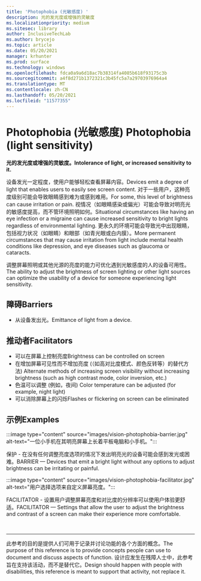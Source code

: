 ```yaml
---
title: 'Photophobia (光敏感度) '
description: 光的发光度或增强的灵敏度
ms.localizationpriority: medium
ms.sitesec: library
author: InclusiveTechLab
ms.author: brycejo
ms.topic: article
ms.date: 05/20/2021
manager: krhunter
ms.prod: surface
ms.technology: windows
ms.openlocfilehash: fdca0a9a6d18ac7b38314fa4085b618f93175c3b
ms.sourcegitcommit: a4f8d271b1372321c3b45fc5a7a29703976964a4
ms.translationtype: MT
ms.contentlocale: zh-CN
ms.lasthandoff: 05/20/2021
ms.locfileid: "11577355"
---
```

# <a name="photophobia-light-sensitivity"></a><span data-ttu-id="fb68e-103">Photophobia (光敏感度) </span><span class="sxs-lookup"><span data-stu-id="fb68e-103">Photophobia (light sensitivity)</span></span>

**<span data-ttu-id="fb68e-104">光的发光度或增强的灵敏度。</span><span class="sxs-lookup"><span data-stu-id="fb68e-104">Intolerance of light, or increased sensitivity to it.</span></span>**

<span data-ttu-id="fb68e-105">设备发光一定程度，使用户能够轻松查看屏幕内容。</span><span class="sxs-lookup"><span data-stu-id="fb68e-105">Devices emit a degree of light that enables users to easily see screen content.</span></span> <span data-ttu-id="fb68e-106">对于一些用户，这种亮度级别可能会导致眼睛感到难为或感到难用。</span><span class="sxs-lookup"><span data-stu-id="fb68e-106">For some, this level of brightness can cause irritation or pain.</span></span> <span data-ttu-id="fb68e-107">视情况（如眼睛感染或偏光）可能会导致对明亮光的敏感度提高，而不管环境照明如何。</span><span class="sxs-lookup"><span data-stu-id="fb68e-107">Situational circumstances like having an eye infection or a migraine can cause increased sensitivity to bright lights regardless of environmental lighting.</span></span> <span data-ttu-id="fb68e-108">更永久的环境可能会导致光中出现眼睛，包括视力状况（如眼睛）和眼部（如青光眼或白内膜）。</span><span class="sxs-lookup"><span data-stu-id="fb68e-108">More permanent circumstances that may cause irritation from light include mental health conditions like depression, and eye diseases such as glaucoma or cataracts.</span></span>

<span data-ttu-id="fb68e-109">调整屏幕照明或其他光源的亮度的能力可优化遇到光敏感度的人的设备可用性。</span><span class="sxs-lookup"><span data-stu-id="fb68e-109">The ability to adjust the brightness of screen lighting or other light sources can optimize the usability of a device for someone experiencing light sensitivity.</span></span>

## <a name="barriers"></a><span data-ttu-id="fb68e-110">障碍</span><span class="sxs-lookup"><span data-stu-id="fb68e-110">Barriers</span></span>
* <span data-ttu-id="fb68e-111">从设备发出光。</span><span class="sxs-lookup"><span data-stu-id="fb68e-111">Emittance of light from a device.</span></span>

## <a name="facilitators"></a><span data-ttu-id="fb68e-112">推动者</span><span class="sxs-lookup"><span data-stu-id="fb68e-112">Facilitators</span></span>
* <span data-ttu-id="fb68e-113">可以在屏幕上控制亮度</span><span class="sxs-lookup"><span data-stu-id="fb68e-113">Brightness can be controlled on screen</span></span>
* <span data-ttu-id="fb68e-114">在增加屏幕可见性而不增加亮度 (（如高对比度模式、颜色反转等）的替代方法) </span><span class="sxs-lookup"><span data-stu-id="fb68e-114">Alternate methods of increasing screen visibility without increasing brightness (such as high contrast mode, color inversion, etc.)</span></span>
* <span data-ttu-id="fb68e-115">色温可以调整 (例如，夜间) </span><span class="sxs-lookup"><span data-stu-id="fb68e-115">Color temperature can be adjusted (for example, night light)</span></span>
* <span data-ttu-id="fb68e-116">可以消除屏幕上的闪烁</span><span class="sxs-lookup"><span data-stu-id="fb68e-116">Flashes or flickering on screen can be eliminated</span></span>


## <a name="examples"></a><span data-ttu-id="fb68e-117">示例</span><span class="sxs-lookup"><span data-stu-id="fb68e-117">Examples</span></span>

:::image type="content" source="images/vision-photophobia-barrier.jpg" alt-text="一位小手机在其明亮屏幕上长着平板电脑和小手机。":::

<span data-ttu-id="fb68e-119">保护 - 在没有任何调整亮度选项的情况下发出明亮光的设备可能会感到发光或困难。</span><span class="sxs-lookup"><span data-stu-id="fb68e-119">BARRIER — Devices that emit a bright light without any options to adjust brightness can be irritating or painful.</span></span>


:::image type="content" source="images/vision-photophobia-facilitator.jpg" alt-text="用户选择选项来自定义屏幕亮度。":::

<span data-ttu-id="fb68e-121">FACILITATOR - 设置用户调整屏幕亮度和对比度的分辨率可以使用户体验更舒适。</span><span class="sxs-lookup"><span data-stu-id="fb68e-121">FACILITATOR — Settings that allow the user to adjust the brightness and contrast of a screen can make their experience more comfortable.</span></span>

&nbsp;

[comment]: # (Footer 语句)
___
<span data-ttu-id="fb68e-123">此参考的目的是提供人们可用于记录并讨论功能的各个方面的概念。</span><span class="sxs-lookup"><span data-stu-id="fb68e-123">The purpose of this reference is to provide concepts people can use to document and discuss aspects of function.</span></span> <span data-ttu-id="fb68e-124">设计应发生在残障人士中，此参考旨在支持该活动，而不是替代它。</span><span class="sxs-lookup"><span data-stu-id="fb68e-124">Design should happen with people with disabilities, this reference is meant to support that activity, not replace it.</span></span> 